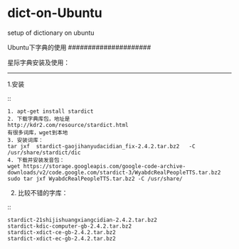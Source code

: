 # dict-on-Ubuntu
setup of dictionary on ubuntu


Ubuntu下字典的使用
#####################

星际字典安装及使用：
____________________
1.安装

::

    1. apt-get install stardict
    2. 下载字典库包，地址是
    http://kdr2.com/resource/stardict.html
    有很多词库，wget到本地
    3. 安装词库：
    tar jxf  stardict-gaojihanyudacidian_fix-2.4.2.tar.bz2   -C /usr/share/stardict/dic
    4. 下载并安装发音包：
    wget https://storage.googleapis.com/google-code-archive-downloads/v2/code.google.com/stardict-3/WyabdcRealPeopleTTS.tar.bz2
    sudo tar jxf WyabdcRealPeopleTTS.tar.bz2 -C /usr/share/
2. 比较不错的字库：

::

    stardict-21shijishuangxiangcidian-2.4.2.tar.bz2
    stardict-kdic-computer-gb-2.4.2.tar.bz2
    stardict-xdict-ce-gb-2.4.2.tar.bz2
    stardict-xdict-ec-gb-2.4.2.tar.bz2
